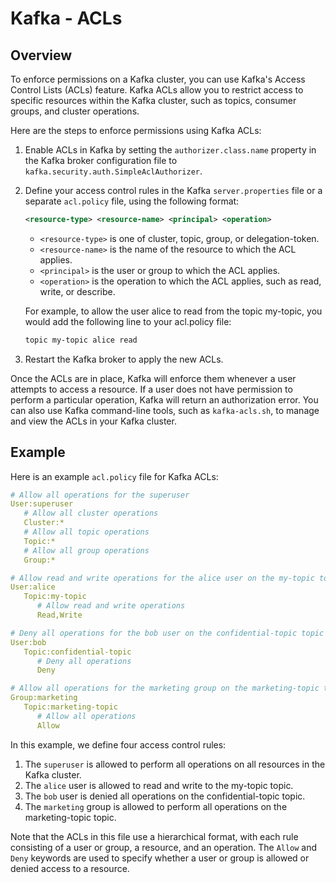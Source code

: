 # Kafka - ACLs

## Overview

To enforce permissions on a Kafka cluster, you can use Kafka's Access Control Lists (ACLs) feature. Kafka ACLs allow you to restrict access to specific resources within the Kafka cluster, such as topics, consumer groups, and cluster operations.

Here are the steps to enforce permissions using Kafka ACLs:

1. Enable ACLs in Kafka by setting the `authorizer.class.name` property in the Kafka broker configuration file to `kafka.security.auth.SimpleAclAuthorizer`.

2. Define your access control rules in the Kafka `server.properties` file or a separate `acl.policy` file, using the following format:

    ```xml
    <resource-type> <resource-name> <principal> <operation>
    ```

    - `<resource-type>` is one of cluster, topic, group, or delegation-token.
    - `<resource-name>` is the name of the resource to which the ACL applies.
    - `<principal>` is the user or group to which the ACL applies.
    - `<operation>` is the operation to which the ACL applies, such as read, write, or describe.

    For example, to allow the user alice to read from the topic my-topic, you would add the following line to your acl.policy file:

    ```sh
    topic my-topic alice read
    ```

3. Restart the Kafka broker to apply the new ACLs.

Once the ACLs are in place, Kafka will enforce them whenever a user attempts to access a resource. If a user does not have permission to perform a particular operation, Kafka will return an authorization error. You can also use Kafka command-line tools, such as `kafka-acls.sh`, to manage and view the ACLs in your Kafka cluster.

## Example

Here is an example `acl.policy` file for Kafka ACLs:

```yaml title="acl.policy"
# Allow all operations for the superuser
User:superuser
   # Allow all cluster operations
   Cluster:*
   # Allow all topic operations
   Topic:*
   # Allow all group operations
   Group:*

# Allow read and write operations for the alice user on the my-topic topic
User:alice
   Topic:my-topic
      # Allow read and write operations
      Read,Write

# Deny all operations for the bob user on the confidential-topic topic
User:bob
   Topic:confidential-topic
      # Deny all operations
      Deny

# Allow all operations for the marketing group on the marketing-topic topic
Group:marketing
   Topic:marketing-topic
      # Allow all operations
      Allow
```

In this example, we define four access control rules:

1. The `superuser` is allowed to perform all operations on all resources in the Kafka cluster.
2. The `alice` user is allowed to read and write to the my-topic topic.
3. The `bob` user is denied all operations on the confidential-topic topic.
4. The `marketing` group is allowed to perform all operations on the marketing-topic topic.

Note that the ACLs in this file use a hierarchical format, with each rule consisting of a user or group, a resource, and an operation. The `Allow` and `Deny` keywords are used to specify whether a user or group is allowed or denied access to a resource.
